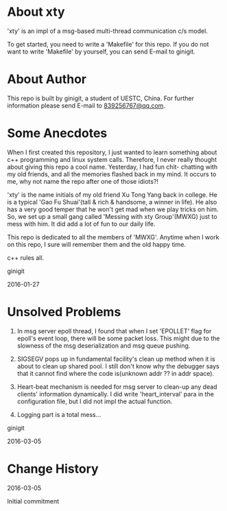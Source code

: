 
# About xty

'xty' is an impl of a msg-based multi-thread communication c/s model.

To get started, you need to write a 'Makefile' for this repo. If you do
not want to write 'Makefile' by yourself, you can send E-mail to ginigit.

# About Author

This repo is built by ginigit, a student of UESTC, China.
For further information please send E-mail to 839256767@qq.com.

# Some Anecdotes

When I first created this repository, I just wanted to learn something
about c++ programming and linux system calls. Therefore, I never really
thought about giving this repo a cool name. Yesterday, I had fun chit-
chatting with my old friends, and all the memories flashed back in my
mind. It occurs to me, why not name the repo after one of those idiots?!

'xty' is the name initials of my old friend Xu Tong Yang back in college.
He is a typical 'Gao Fu Shuai'(tall & rich & handsome, a winner in life).
He also has a very good temper that he won't get mad when we play tricks
on him. So, we set up a small gang called 'Messing with xty Group'(MWXG)
just to mess with him. It did add a lot of fun to our daily life.

This repo is dedicated to all the members of 'MWXG'. Anytime when I work
on this repo, I sure will remember them and the old happy time.

c++ rules all.

ginigit

2016-01-27

# Unsolved Problems

1. In msg server epoll thread, I found that when I set 'EPOLLET' flag
for epoll's event loop, there will be some packet loss. This might due
to the slowness of the msg deserialization and msg queue pushing.

2. SIGSEGV pops up in fundamental facility's clean up method when it is
about to clean up shared pool. I still don't know why the debugger says
that it cannot find where the code is(unknown addr ?? in addr space).

3. Heart-beat mechanism is needed for msg server to clean-up any dead
clients' information dynamically. I did write 'heart_interval' para in
the configuration file, but I did not impl the actual function.

4. Logging part is a total mess...

ginigit

2016-03-05

# Change History

2016-03-05

Initial commitment
